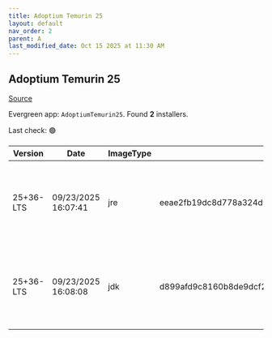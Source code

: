 ```yaml
---
title: Adoptium Temurin 25
layout: default
nav_order: 2
parent: A
last_modified_date: Oct 15 2025 at 11:30 AM
---
```


## Adoptium Temurin 25

[Source](https://adoptium.net/)

Evergreen app: `AdoptiumTemurin25`. Found **2** installers.

Last check: 🟢

| Version   | Date                | ImageType | Checksum                                                         | Size      | Architecture | Type | URI                                                                                                                                                                                                                                                    |
| --------- | ------------------- | --------- | ---------------------------------------------------------------- | --------- | ------------ | ---- | ------------------------------------------------------------------------------------------------------------------------------------------------------------------------------------------------------------------------------------------------------ |
| 25+36-LTS | 09/23/2025 16:07:41 | jre       | eeae2fb19dc8d778a324d9b5c879f7afe9732487516807b75584436b01e0d8c3 | 42688512  | x64          | msi  | [https://github.com/adoptium/temurin25-binaries/releases/download/jdk-25%2B36/OpenJDK25U-jre_x64_windows_hotspot_25_36.msi](https://github.com/adoptium/temurin25-binaries/releases/download/jdk-25%2B36/OpenJDK25U-jre_x64_windows_hotspot_25_36.msi) |
| 25+36-LTS | 09/23/2025 16:08:08 | jdk       | d899afd9c8160b8de9dcf2cced8da33702e00104068eac50e33dd1cbf1df5248 | 115896320 | x64          | msi  | [https://github.com/adoptium/temurin25-binaries/releases/download/jdk-25%2B36/OpenJDK25U-jdk_x64_windows_hotspot_25_36.msi](https://github.com/adoptium/temurin25-binaries/releases/download/jdk-25%2B36/OpenJDK25U-jdk_x64_windows_hotspot_25_36.msi) |
